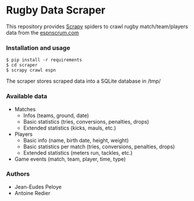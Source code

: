 # Rugby Data Scraper

This repository provides [Scrapy](scrapy.org) spiders to crawl rugby match/team/players data from the [espnscrum.com](espnscrum.com)

### Installation and usage

```shell
$ pip install -r requirements
$ cd scraper
$ scrapy crawl espn
```

The scraper stores scraped data into a SQLite database in /tmp/

### Available data

- Matches
    - Infos (teams, ground, date)
    - Basic statistics (tries, conversions, penalties, drops)
    - Extended statistics (kicks, mauls, etc.)
- Players
    - Basic info (name, birth date, height, weight)
    - Basic statistics per match (tries, conversions, penalties, drops)
    - Extended statistics (meters run, tackles, etc.)
- Game events (match, team, player, time, type)

### Authors

- Jean-Eudes Peloye
- Antoine Redier
